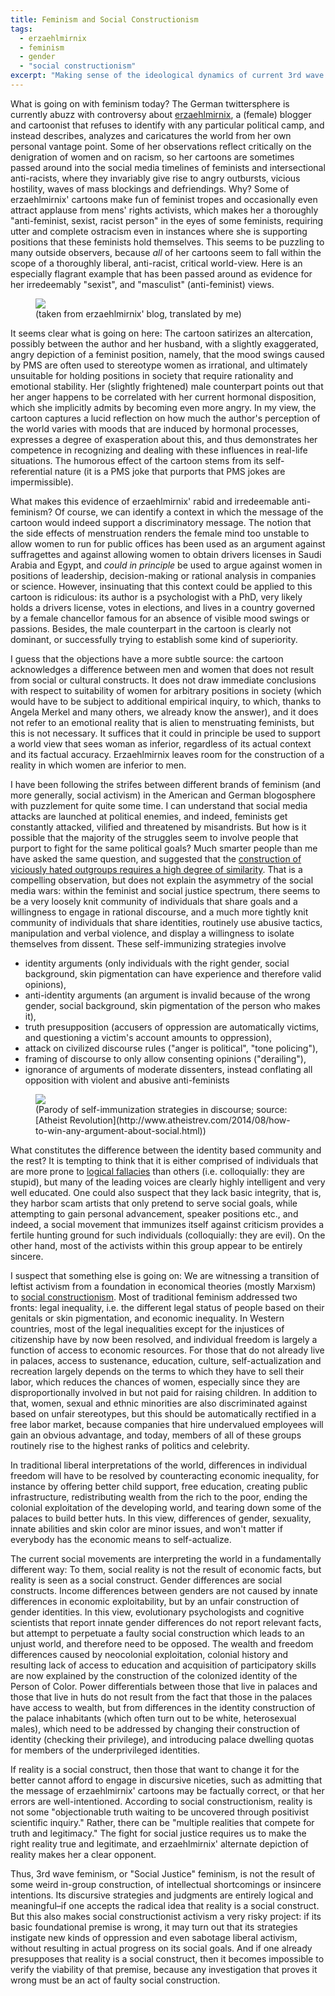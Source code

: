 ```yaml
---
title: Feminism and Social Constructionism
tags:
  - erzaehlmirnix
  - feminism
  - gender
  - "social constructionism"
excerpt: "Making sense of the ideological dynamics of current 3rd wave feminism"
---
```


What is going on with feminism today? The German twittersphere is currently abuzz with controversy about [erzaehlmirnix](https://erzaehlmirnix.wordpress.com/), a (female) blogger and cartoonist that refuses to identify with any particular political camp, and instead describes, analyzes and caricatures the world from her own personal vantage point. Some of her observations reflect critically on the denigration of women and on racism, so her cartoons are sometimes passed around into the social media timelines of feminists and intersectional anti-racists, where they invariably give rise to angry outbursts, vicious hostility, waves of mass blockings and defriendings. Why? Some of erzaehlmirnix' cartoons make fun of feminist tropes and occasionally even attract applause from mens' rights activists, which makes her a thoroughly "anti-feminist, sexist, racist person" in the eyes of some feminists, requiring utter and complete ostracism even in instances where she is supporting positions that these feminists hold themselves. This seems to be puzzling to many outside observers, because _all_ of her cartoons seem to fall within the scope of a thoroughly liberal, anti-racist, critical world-view. Here is an especially flagrant example that has been passed around as evidence for her irredeemably "sexist", and "masculist" (anti-feminist) views.


<figure>
<img src="/images/feminism-and-social-constructionism/pms.png">
<figcaption>(taken from erzaehlmirnix' blog, translated by me)</figcaption>
</figure>

It seems clear what is going on here: The cartoon satirizes an altercation, possibly between the author and her husband, with a slightly exaggerated, angry depiction of a feminist position, namely, that the mood swings caused by PMS are often used to stereotype women as irrational, and ultimately unsuitable for holding positions in society that require rationality and emotional stability. Her (slightly frightened) male counterpart points out that her anger happens to be correlated with her current hormonal disposition, which she implicitly admits by becoming even more angry. In my view, the cartoon captures a lucid reflection on how much the author's perception of the world varies with moods that are induced by hormonal processes, expresses a degree of exasperation about this, and thus demonstrates her competence in recognizing and dealing with these influences in real-life situations. The humorous effect of the cartoon stems from its self-referential nature (it is a PMS joke that purports that PMS jokes are impermissible).

What makes this evidence of erzaehlmirnix' rabid and irredeemable anti-feminism? Of course, we can identify a context in which the message of the cartoon would indeed support a discriminatory message. The notion that the side effects of menstruation renders the female mind too unstable to allow women to run for public offices has been used as an argument against suffragettes and against allowing women to obtain drivers licenses in Saudi Arabia and Egypt, and _could in principle_ be used to argue against women in positions of leadership, decision-making or rational analysis in companies or science. However, insinuating that this context could be applied to this cartoon is ridiculous: its author is a psychologist with a PhD, very likely holds a drivers license, votes in elections, and lives in a country governed by a female chancellor famous for an absence of visible mood swings or passions. Besides, the male counterpart in the cartoon is clearly not dominant, or successfully trying to establish some kind of superiority.

I guess that the objections have a more subtle source: the cartoon acknowledges a difference between men and women that does not result from social or cultural constructs. It does not draw immediate conclusions with respect to suitability of women for arbitrary positions in society (which would have to be subject to additional empirical inquiry, to which, thanks to Angela Merkel and many others, we already know the answer), and it does not refer to an emotional reality that is alien to menstruating feminists, but this is not necessary. It suffices that it could in principle be used to support a world view that sees woman as inferior, regardless of its actual context and its factual accuracy. Erzaehlmirnix leaves room for the construction of a reality in which women are inferior to men.

I have been following the strifes between different brands of feminism (and more generally, social activism) in the American and German blogosphere with puzzlement for quite some time. I can understand that social media attacks are launched at political enemies, and indeed, feminists get constantly attacked, vilified and threatened by misandrists. But how is it possible that the majority of the struggles seem to involve people that purport to fight for the same political goals? Much smarter people than me have asked the same question, and suggested that the [construction of viciously hated outgroups requires a high degree of similarity](http://slatestarcodex.com/2014/09/30/i-can-tolerate-anything-except-the-outgroup/). That is a compelling observation, but does not explain the asymmetry of the social media wars: within the feminist and social justice spectrum, there seems to be a very loosely knit community of individuals that share goals and a willingness to engage in rational discourse, and a much more tightly knit community of individuals that share identities, routinely use abusive tactics, manipulation and verbal violence, and display a willingness to isolate themselves from dissent. These self-immunizing strategies involve


- identity arguments (only individuals with the right gender, social background, skin pigmentation can have experience and therefore valid opinions), 
- anti-identity arguments (an argument is invalid because of the wrong gender, social background, skin pigmentation of the person who makes it),
- truth presupposition (accusers of oppression are automatically victims, and questioning a victim's account amounts to oppression), 
- attack on civilized discourse rules ("anger is political", "tone policing"),
- framing of discourse to only allow consenting opinions ("derailing"),
- ignorance of arguments of moderate dissenters, instead conflating all opposition with violent and abusive anti-feminists

<figure>
<img src="/images/feminism-and-social-constructionism/e90.jpg">
<figcaption>(Parody of self-immunization strategies in discourse; 
            source: [Atheist Revolution](http://www.atheistrev.com/2014/08/how-to-win-any-argument-about-social.html))
</figcaption>
</figure>


What constitutes the difference between the identity based community and the rest? It is tempting to think that it is either comprised of individuals that are more prone to [logical fallacies](https://en.wikipedia.org/wiki/List_of_fallacies) than others (i.e. colloquially: they are stupid), but many of the leading voices are clearly highly intelligent and very well educated. One could also suspect that they lack basic integrity, that is, they harbor scam artists that only pretend to serve social goals, while attempting to gain personal advancement, speaker positions etc., and indeed, a social movement that immunizes itself against criticism provides a fertile hunting ground for such individuals (colloquially: they are evil). On the other hand, most of the activists within this group appear to be entirely sincere.

I suspect that something else is going on: We are witnessing a transition of leftist activism from a foundation in economical theories (mostly Marxism) to [social constructionism](https://en.wikipedia.org/wiki/Social_constructionism). Most of traditional feminism addressed two fronts: legal inequality, i.e. the different legal status of people based on their genitals or skin pigmentation, and economic inequality. In Western countries, most of the legal inequalities except for the injustices of citizenship have by now been resolved, and individual freedom is largely a function of access to economic resources. For those that do not already live in palaces, access to sustenance, education, culture, self-actualization and recreation largely depends on the terms to which they have to sell their labor, which reduces the chances of women, especially since they are disproportionally involved in but not paid for raising children. In addition to that, women, sexual and ethnic minorities are also discriminated against based on unfair stereotypes, but this should be automatically rectified in a free labor market, because companies that hire undervalued employees will gain an obvious advantage, and today, members of all of these groups routinely rise to the highest ranks of politics and celebrity. 

In traditional liberal interpretations of the world, differences in individual freedom will have to be resolved by counteracting economic inequality, for instance by offering better child support, free education, creating public infrastructure, redistributing wealth from the rich to the poor, ending the colonial exploitation of the developing world, and tearing down some of the palaces to build better huts. In this view, differences of gender, sexuality, innate abilities and skin color are minor issues, and won't matter if everybody has the economic means to self-actualize. 

The current social movements are interpreting the world in a fundamentally different way: To them, social reality is not the result of economic facts, but reality is seen as a social construct. Gender differences are social constructs. Income differences between genders are not caused by innate differences in economic exploitability, but by an unfair construction of gender identities. In this view, evolutionary psychologists and cognitive scientists that report innate gender differences do not report relevant facts, but attempt to perpetuate a faulty social construction which leads to an unjust world, and therefore need to be opposed. The wealth and freedom differences caused by neocolonial exploitation, colonial history and resulting lack of access to education and acquisition of participatory skills are now explained by the construction of the colonized identity of the Person of Color. Power differentials between those that live in palaces and those that live in huts do not result from the fact that those in the palaces have access to wealth, but from differences in the identity construction of the palace inhabitants (which often turn out to be white, heterosexual males), which need to be addressed by changing their construction of identity (checking their privilege), and introducing palace dwelling quotas for members of the underprivileged identities. 

If reality is a social construct, then those that want to change it for the better cannot afford to engage in discursive niceties, such as admitting that the message of erzaehlmirnix' cartoons may be factually correct, or that her errors are well-intentioned. According to social constructionism, reality is not some "objectionable truth waiting to be uncovered through positivist scientific inquiry." Rather, there can be "multiple realities that compete for truth and legitimacy." The fight for social justice requires us to make the right reality true and legitimate, and erzaehlmirnix' alternate depiction of reality makes her a clear opponent.

Thus, 3rd wave feminism, or "Social Justice" feminism, is not the result of some weird in-group construction, of intellectual shortcomings or insincere intentions. Its discursive strategies and judgments are entirely logical and meaningful–if one accepts the radical idea that reality is a social construct. But this also makes social constructionist activism a very risky project: if its basic foundational premise is wrong, it may turn out that its strategies instigate new kinds of oppression and even sabotage liberal activism, without resulting in actual progress on its social goals. And if one already presupposes that reality is a social construct, then it becomes impossible to verify the viability of that premise, because any investigation that proves it wrong must be an act of faulty social construction.
